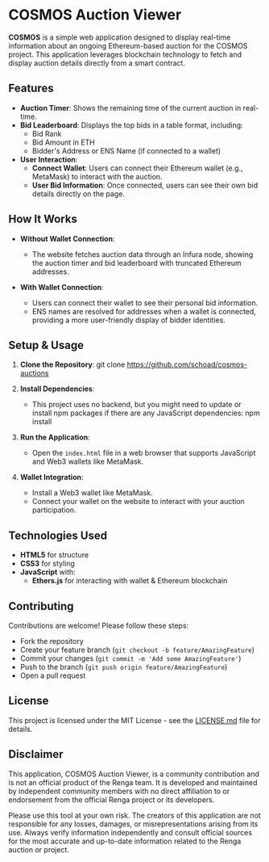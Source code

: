# COSMOS Auction Viewer

**COSMOS** is a simple web application designed to display real-time information about an ongoing Ethereum-based auction for the COSMOS project. This application leverages blockchain technology to fetch and display auction details directly from a smart contract.

## Features

- **Auction Timer**: Shows the remaining time of the current auction in real-time.
- **Bid Leaderboard**: Displays the top bids in a table format, including:
  - Bid Rank
  - Bid Amount in ETH
  - Bidder's Address or ENS Name (if connected to a wallet)
- **User Interaction**:
  - **Connect Wallet**: Users can connect their Ethereum wallet (e.g., MetaMask) to interact with the auction.
  - **User Bid Information**: Once connected, users can see their own bid details directly on the page.

## How It Works

- **Without Wallet Connection**: 
  - The website fetches auction data through an Infura node, showing the auction timer and bid leaderboard with truncated Ethereum addresses.

- **With Wallet Connection**:
  - Users can connect their wallet to see their personal bid information.
  - ENS names are resolved for addresses when a wallet is connected, providing a more user-friendly display of bidder identities.

## Setup & Usage

1. **Clone the Repository**:
   git clone https://github.com/schoad/cosmos-auctions

2. **Install Dependencies**:
   - This project uses no backend, but you might need to update or install npm packages if there are any JavaScript dependencies:
   npm install

3. **Run the Application**:
   - Open the `index.html` file in a web browser that supports JavaScript and Web3 wallets like MetaMask.

4. **Wallet Integration**:
   - Install a Web3 wallet like MetaMask.
   - Connect your wallet on the website to interact with your auction participation.

## Technologies Used

- **HTML5** for structure
- **CSS3** for styling
- **JavaScript** with:
  - **Ethers.js** for interacting with wallet & Ethereum blockchain

## Contributing

Contributions are welcome! Please follow these steps:

- Fork the repository
- Create your feature branch (`git checkout -b feature/AmazingFeature`)
- Commit your changes (`git commit -m 'Add some AmazingFeature'`)
- Push to the branch (`git push origin feature/AmazingFeature`)
- Open a pull request

## License

This project is licensed under the MIT License - see the [LICENSE.md](LICENSE.md) file for details.

## Disclaimer

This application, COSMOS Auction Viewer, is a community contribution and is not an official product of the Renga team. It is developed and maintained by independent community members with no direct affiliation to or endorsement from the official Renga project or its developers. 

Please use this tool at your own risk. The creators of this application are not responsible for any losses, damages, or misrepresentations arising from its use. Always verify information independently and consult official sources for the most accurate and up-to-date information related to the Renga auction or project.
